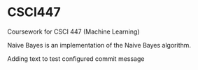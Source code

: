 # CSCI447
Coursework for CSCI 447 (Machine Learning)

Naive Bayes is an implementation of the Naive Bayes algorithm.

Adding text to test configured commit message